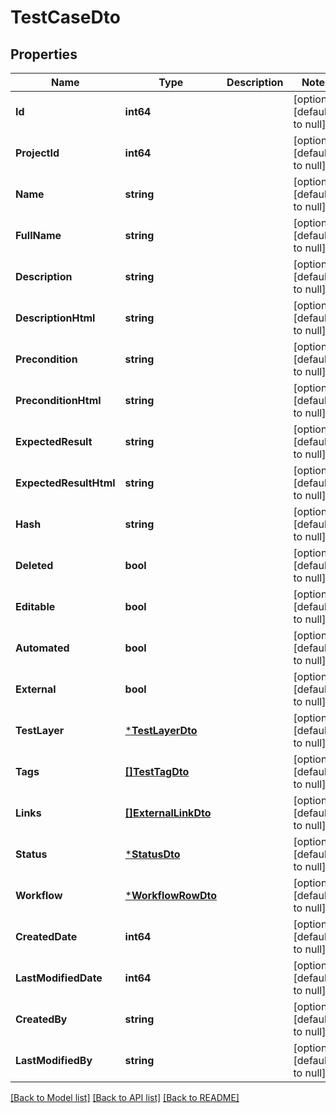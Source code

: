 # TestCaseDto

## Properties
Name | Type | Description | Notes
------------ | ------------- | ------------- | -------------
**Id** | **int64** |  | [optional] [default to null]
**ProjectId** | **int64** |  | [optional] [default to null]
**Name** | **string** |  | [optional] [default to null]
**FullName** | **string** |  | [optional] [default to null]
**Description** | **string** |  | [optional] [default to null]
**DescriptionHtml** | **string** |  | [optional] [default to null]
**Precondition** | **string** |  | [optional] [default to null]
**PreconditionHtml** | **string** |  | [optional] [default to null]
**ExpectedResult** | **string** |  | [optional] [default to null]
**ExpectedResultHtml** | **string** |  | [optional] [default to null]
**Hash** | **string** |  | [optional] [default to null]
**Deleted** | **bool** |  | [optional] [default to null]
**Editable** | **bool** |  | [optional] [default to null]
**Automated** | **bool** |  | [optional] [default to null]
**External** | **bool** |  | [optional] [default to null]
**TestLayer** | [***TestLayerDto**](TestLayerDto.md) |  | [optional] [default to null]
**Tags** | [**[]TestTagDto**](TestTagDto.md) |  | [optional] [default to null]
**Links** | [**[]ExternalLinkDto**](ExternalLinkDto.md) |  | [optional] [default to null]
**Status** | [***StatusDto**](StatusDto.md) |  | [optional] [default to null]
**Workflow** | [***WorkflowRowDto**](WorkflowRowDto.md) |  | [optional] [default to null]
**CreatedDate** | **int64** |  | [optional] [default to null]
**LastModifiedDate** | **int64** |  | [optional] [default to null]
**CreatedBy** | **string** |  | [optional] [default to null]
**LastModifiedBy** | **string** |  | [optional] [default to null]

[[Back to Model list]](../README.md#documentation-for-models) [[Back to API list]](../README.md#documentation-for-api-endpoints) [[Back to README]](../README.md)

